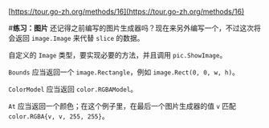 [https://tour.go-zh.org/methods/16](https://tour.go-zh.org/methods/16)

#**练习：图片**
还记得之前编写的图片生成器吗？现在来另外编写一个，不过这次将会返回 `image.Image` 来代替 `slice` 的数据。

自定义的 `Image` 类型，要实现必要的方法，并且调用 `pic.ShowImage`。

`Bounds` 应当返回一个 `image.Rectangle`，例如 `image.Rect(0, 0, w, h)`。

`ColorModel` 应当返回 `color.RGBAModel`。

`At` 应当返回一个颜色；在这个例子里，在最后一个图片生成器的值 `v` 匹配 `color.RGBA{v, v, 255, 255}`。